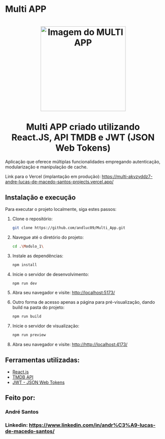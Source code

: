 # Multi APP

<h1 align="center">
<img title="Multi_APP" src="https://i.pinimg.com/736x/a6/a6/33/a6a6330fc75639b7f4bbe3c14bc6cedd.jpg" alt="Imagem do MULTI APP" width="275" />
<br><br>Multi APP criado utilizando React.JS, API TMDB e JWT (JSON Web Tokens)
</h1>

Aplicação que oferece múltiplas funcionalidades empregando autenticação, modularização e manipulação de cache. 

Link para o Vercel (implantação em produção): https://multi-akvzyddz7-andre-lucas-de-macedo-santos-projects.vercel.app/

## Instalação e execução

Para executar o projeto localmente, siga estes passos:

1. Clone o repositório:

    ```bash
    git clone https://github.com/andluc09/Multi_App.git
    ```

2. Navegue até o diretório do projeto:

    ```bash
    cd .\Modulo_1\
    ```

3. Instale as dependências:

    ```bash
    npm install
    ```

4. Inicie o servidor de desenvolvimento:

    ```bash
    npm run dev
    ```

5. Abra seu navegador e visite: [ http://localhost:5173/]( http://localhost:5173/)

6. Outro forma de acesso apenas a página para pré-visualização, dando build na pasta do projeto:

    ```bash
    npm run build
    ```
7. Inicie o servidor de visualização:

    ```bash
    npm run preview
    ```
8. Abra seu navegador e visite: [ http://http://localhost:4173/]( http://http://localhost:4173/) 

## Ferramentas utilizadas:

* [React.js](https://react.dev/)
* [TMDB API](https://www.themoviedb.org/)
* [JWT - JSON Web Tokens](https://jwt.io/)

## Feito por:

### André Santos

### Linkedin: https://www.linkedin.com/in/andr%C3%A9-lucas-de-macedo-santos/
